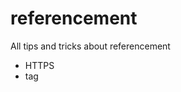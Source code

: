 # referencement
All tips and tricks about referencement


- HTTPS
- tag <title>
- Hiérarchisation des titres `<h1> <h2>`
- Sémantique
- Alt dans toutes les images
- meta tags
- meta viewport
- facebook tags + twitter
- robots.txt
- Sitemaps
- manifest.json
- Google Search Console
- Google Analytics
- Google AdWords
